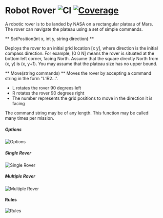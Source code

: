 # Robot Rover ![CI](https://github.com/datatunning/RobotRover/workflows/Continuous-Integration/badge.svg) [![Coverage](https://codecov.io/gh/datatunning/RobotRover/branch/master/graph/badge.svg)](https://codecov.io/gh/datatunning/RockPaperScissors)
A robotic rover is to be landed by NASA on a rectangular plateau of Mars. The rover can navigate the plateau using a set of simple commands.


** SetPosition(int x, int y, string direction) **

Deploys the rover to an initial grid location [x y], where direction is the initial compass direction.
For example, [0 0 N] means the rover is situated at the bottom left corner, facing North. Assume that the square directly North from (x, y) is (x, y+1).
You may assume that the plateau size has no upper bound.

** Move(string commands) **
Moves the rover by accepting a command string in the form "L1R2...".
  *	L rotates the rover 90 degrees left
  * R rotates the rover 90 degrees right
  * The number represents the grid positions to move in the direction it is facing

The command string may be of any length. This function may be called many times per mission.


##### Options
![Options](/Screnshots/GamesView.png)

##### Single Rover
![Single Rover](/Screnshots/.png)

##### Multiple Rover
![Multiple Rover](/Screnshots/.png)

#### Rules
![Rules](/Screnshots/.png)
